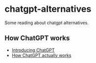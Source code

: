 # chatgpt-alternatives
Some reading about chatgpt alternatives.


## How ChatGPT works
* [Introducing ChatGPT](https://openai.com/blog/chatgpt)
* [How ChatGPT actually works](https://www.assemblyai.com/blog/how-chatgpt-actually-works/)
